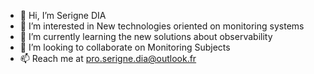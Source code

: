 - 👋 Hi, I’m Serigne DIA
- 👀 I’m interested in New technologies oriented on monitoring systems
- 🌱 I’m currently learning the new solutions about observability
- 💞️ I’m looking to collaborate on Monitoring Subjects
- 📫 Reach me at pro.serigne.dia@outlook.fr

<!---
se-saliou/se-saliou is a ✨ special ✨ repository because its `README.md` (this file) appears on your GitHub profile.
You can click the Preview link to take a look at your changes.
--->
